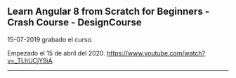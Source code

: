 
## Learn Angular 8 from Scratch for Beginners - Crash Course  - DesignCourse
15-07-2019 grabado el curso.

Empezado el 15 de abril del 2020.
https://www.youtube.com/watch?v=_TLhUCjY9iA

---